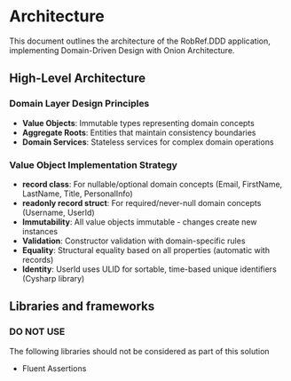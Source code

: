 # Architecture

This document outlines the architecture of the RobRef.DDD application, implementing Domain-Driven Design with Onion Architecture.

## High-Level Architecture

### Domain Layer Design Principles
- **Value Objects**: Immutable types representing domain concepts
- **Aggregate Roots**: Entities that maintain consistency boundaries
- **Domain Services**: Stateless services for complex domain operations

### Value Object Implementation Strategy
- **record class**: For nullable/optional domain concepts (Email, FirstName, LastName, Title, PersonalInfo)
- **readonly record struct**: For required/never-null domain concepts (Username, UserId)
- **Immutability**: All value objects immutable - changes create new instances
- **Validation**: Constructor validation with domain-specific rules
- **Equality**: Structural equality based on all properties (automatic with records)
- **Identity**: UserId uses ULID for sortable, time-based unique identifiers (Cysharp library)

## Libraries and frameworks

### DO NOT USE
The following libraries should not be considered as part of this solution
- Fluent Assertions